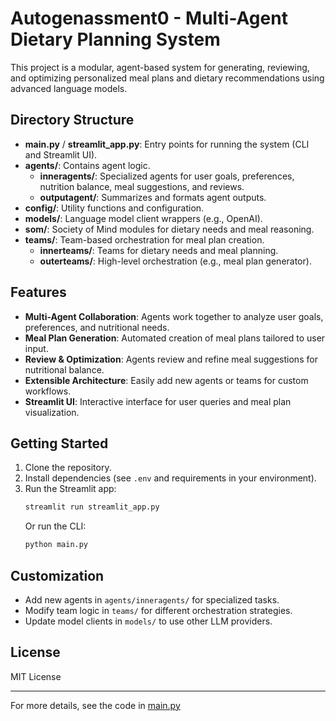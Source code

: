 # Autogenassment0 - Multi-Agent Dietary Planning System

This project is a modular, agent-based system for generating, reviewing, and optimizing personalized meal plans and dietary recommendations using advanced language models.

## Directory Structure

- **main.py** / **streamlit_app.py**: Entry points for running the system (CLI and Streamlit UI).
- **agents/**: Contains agent logic.
  - **inneragents/**: Specialized agents for user goals, preferences, nutrition balance, meal suggestions, and reviews.
  - **outputagent/**: Summarizes and formats agent outputs.
- **config/**: Utility functions and configuration.
- **models/**: Language model client wrappers (e.g., OpenAI).
- **som/**: Society of Mind modules for dietary needs and meal reasoning.
- **teams/**: Team-based orchestration for meal plan creation.
  - **innerteams/**: Teams for dietary needs and meal planning.
  - **outerteams/**: High-level orchestration (e.g., meal plan generator).

## Features

- **Multi-Agent Collaboration**: Agents work together to analyze user goals, preferences, and nutritional needs.
- **Meal Plan Generation**: Automated creation of meal plans tailored to user input.
- **Review & Optimization**: Agents review and refine meal suggestions for nutritional balance.
- **Extensible Architecture**: Easily add new agents or teams for custom workflows.
- **Streamlit UI**: Interactive interface for user queries and meal plan visualization.

## Getting Started

1. Clone the repository.
2. Install dependencies (see `.env` and requirements in your environment).
3. Run the Streamlit app:
   ```sh
   streamlit run streamlit_app.py
   ```
   Or run the CLI:
   ```sh
   python main.py
   ```

## Customization

- Add new agents in `agents/inneragents/` for specialized tasks.
- Modify team logic in `teams/` for different orchestration strategies.
- Update model clients in `models/` to use other LLM providers.

## License

MIT License

---

For more details, see the code in [main.py](autogenassment0/main.py)